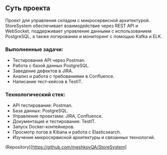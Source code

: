 ## Суть проекта
Проект для управления складом с микросервисной архитектурой. StoreSystem обеспечивает взаимодействие через REST API и WebSocket, поддерживает управление данными с использованием PostgreSQL, а также логирование и мониторинг с помощью Kafka и ELK.

### Выполненные задачи:
* Тестирование API через Postman.
* Работа с базой данных PostgreSQL.
* Заведение дефектов в JIRA.
* Анализ и работа с требованиями в Confluence.
* Написание тест-кейсов в TestIT.
### Технологический стек:
* API тестирование: Postman.
* База данных: PostgreSQL.
* Управление проектами: JIRA, Confluence.
* Документация и тестирование: TestIT.
* Запуск Docker-контейнеров.
* Просмотр логов в Kibana и работа с Elasticsearch.
* Изучение микросервисной архитектуры и связанных технологий.


(Repository)[https://github.com/meshkovQA/StoreSystem]


